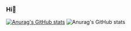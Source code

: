 ### Hi👋

[![Anurag's GitHub stats](https://github-readme-stats.vercel.app/api?username=kyriefly)](https://github.com/anuraghazra/github-readme-stats)
![Anurag's GitHub stats](https://github-readme-stats.vercel.app/api?username=kyriefly&show_icons=true&theme=radical)



<!--
**kyriefly/kyriefly** is a ✨ _special_ ✨ repository because its `README.md` (this file) appears on your GitHub profile.

Here are some ideas to get you started:

- 🔭 I’m currently working on ...
- 🌱 I’m currently learning ...
- 👯 I’m looking to collaborate on ...
- 🤔 I’m looking for help with ...
- 💬 Ask me about ...
- 📫 How to reach me: ...
- 😄 Pronouns: ...
- ⚡ Fun fact: ...
-->

